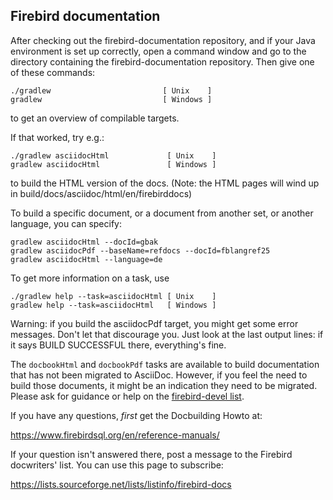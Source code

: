 Firebird documentation
----------------------

After checking out the firebird-documentation repository, and if your
Java environment is set up correctly, open a command window and go to
the directory containing the firebird-documentation repository. Then
give one of these commands:

```
./gradlew                         [ Unix    ]
gradlew                           [ Windows ]
```

to get an overview of compilable targets.

If that worked, try e.g.:

```
./gradlew asciidocHtml             [ Unix    ]
gradlew asciidocHtml               [ Windows ]
```

to build the HTML version of the docs.
(Note: the HTML pages will wind up in build/docs/asciidoc/html/en/firebirddocs)

To build a specific document, or a document from another set, or another
language, you can specify:

````
gradlew asciidocHtml --docId=gbak
gradlew asciidocPdf --baseName=refdocs --docId=fblangref25
gradlew asciidocHtml --language=de
````

To get more information on a task, use

```
./gradlew help --task=asciidocHtml [ Unix    ]
gradlew help --task=asciidocHtml   [ Windows ]
```

Warning: if you build the asciidocPdf target, you might get some error
messages. Don't let that discourage you. Just look at the last
output lines: if it says BUILD SUCCESSFUL there, everything's fine.

The `docbookHtml` and `docbookPdf` tasks are available to build documentation
that has not been migrated to AsciiDoc. However, if you feel the need to build
those documents, it might be an indication they need to be migrated. Please
ask for guidance or help on the [firebird-devel list](https://groups.google.com/g/firebird-devel).

If you have any questions, *first* get the Docbuilding Howto at:

  https://www.firebirdsql.org/en/reference-manuals/

If your question isn't answered there, post a message to the Firebird
docwriters' list. You can use this page to subscribe:

  https://lists.sourceforge.net/lists/listinfo/firebird-docs
